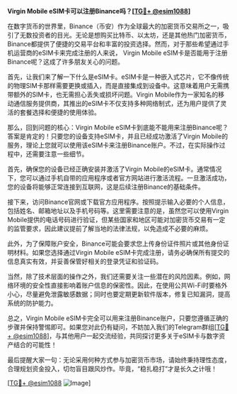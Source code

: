 **Virgin Mobile eSIM卡可以注册Binance吗？[[TG💪+ @esim1088](https://t.me/s/esim1088)]**

在数字货币的世界里，Binance（币安）作为全球最大的加密货币交易所之一，吸引了无数投资者的目光。无论是想购买比特币、以太坊，还是其他热门加密货币，Binance都提供了便捷的交易平台和丰富的投资选择。然而，对于那些希望通过手机运营商的eSIM卡来完成注册的人来说， Virgin Mobile eSIM卡是否能用于注册Binance呢？这成了许多朋友关心的问题。

首先，让我们来了解一下什么是eSIM卡。eSIM卡是一种嵌入式芯片，它不像传统的物理SIM卡那样需要更换或插入，而是直接集成到设备中。这意味着用户无需携带额外的SIM卡，也无需担心丢失或损坏问题。Virgin Mobile作为一家知名的移动通信服务提供商，其推出的eSIM卡不仅支持多种网络制式，还为用户提供了灵活的套餐选择和便捷的使用体验。

那么，回到问题的核心：Virgin Mobile eSIM卡到底能不能用来注册Binance呢？答案是肯定的！只要您的设备支持eSIM卡，并且已经成功激活了Virgin Mobile的服务，理论上您就可以使用该eSIM卡来注册Binance账户。不过，在实际操作过程中，还需要注意一些细节。

首先，确保您的设备已经正确安装并激活了Virgin Mobile的eSIM卡。通常情况下，您可以通过手机自带的应用程序或者官方网站进行激活流程。一旦激活成功，您的设备将能够正常连接到互联网，这是后续注册Binance的基础条件。

接下来，访问Binance官网或下载官方应用程序。按照提示输入必要的个人信息，包括姓名、邮箱地址以及手机号码等。这里需要注意的是，虽然您可以使用Virgin Mobile提供的电话号码进行验证，但某些国家和地区可能对加密货币交易有一定的监管要求，因此建议提前了解当地的法律法规，以免造成不必要的麻烦。

此外，为了保障账户安全，Binance可能会要求您上传身份证件照片或其他身份证明材料。如果您选择通过Virgin Mobile eSIM卡完成注册，请务必确保所有提交的信息真实有效，并妥善保管好相关的登录凭证和验证码。

当然，除了技术层面的操作之外，我们还需要关注一些潜在的风险因素。例如，网络环境的安全性直接影响着账户信息的保密性。因此，在使用公共Wi-Fi时要格外小心，尽量避免泄露敏感数据；同时也要定期更新软件版本，修复已知漏洞，提高系统的防护能力。

总之，Virgin Mobile eSIM卡完全可以用来注册Binance账户，只要您遵循正确的步骤并保持警惕即可。如果您对此仍有疑问，不妨加入我们的Telegram群组[[TG💪+ @esim1088](https://t.me/s/esim1088)]，与其他用户一起交流经验，共同探讨更多关于eSIM卡与数字资产结合的可能性！

最后提醒大家一句：无论采用何种方式参与加密货币市场，请始终秉持理性态度，合理规划资金投入，切勿盲目跟风炒作。毕竟，“稳扎稳打”才是长久之计哦！

[[TG💪+ @esim1088](https://t.me/s/esim1088) ![Image](https://i.postimg.cc/4NQfJmqS/Snipaste-2025-05-13-00-14-12.png)]